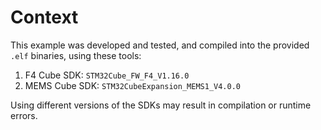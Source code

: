 Context
=======

This example was developed and tested, and compiled into the provided `.elf`
binaries, using these tools:

1. F4 Cube SDK: `STM32Cube_FW_F4_V1.16.0`
2. MEMS Cube SDK: `STM32CubeExpansion_MEMS1_V4.0.0`

Using different versions of the SDKs may result in compilation or runtime errors.
